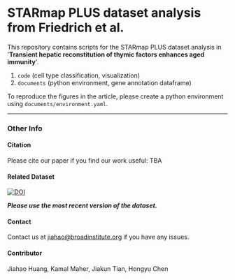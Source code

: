 # STARmap PLUS dataset analysis from Friedrich et al. 

<!-- ![image](.example_image.png) -->

This repository contains scripts for the STARmap PLUS dataset analysis in '**Transient hepatic reconstitution of thymic factors enhances aged immunity**'. 

1. ```code``` (cell type classification, visualization)
2. ```documents``` (python environment, gene annotation dataframe)

To reproduce the figures in the article, please create a python environment using ```documents/environment.yaml```. 
***

### Other Info

#### Citation

Please cite our paper if you find our work useful: 
TBA
<!-- > [Zeng, H., Huang, J., Ren, J., Wang, C.K., Tang, Z., Zhou, H., Zhou, Y., Shi, H., Aditham, A., Sui, X. and Chen, H., 2023. Spatially resolved single-cell translatomics at molecular resolution. *Science*, *380*(6652), p.eadd3067.](https://www.science.org/doi/10.1126/science.add3067) -->

#### Related Dataset 
[![DOI](https://zenodo.org/badge/DOI/10.5281/zenodo.13858686.svg)](https://doi.org/10.5281/zenodo.13858686)

***Please use the most recent version of the dataset.***

#### Contact
Contact us at jiahao@broadinstitute.org if you have any issues. 

#### Contributor
Jiahao Huang, Kamal Maher, Jiakun Tian, Hongyu Chen
